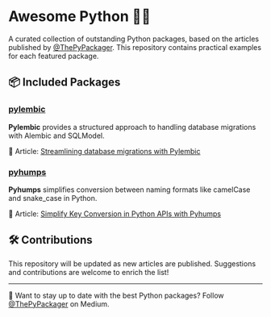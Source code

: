 # Awesome Python 🚀🐍

A curated collection of outstanding Python packages, based on the articles published by [@ThePyPackager](https://medium.com/@ThePyPackager). This repository contains practical examples for each featured package.

## 📦 Included Packages

### [pylembic](https://pypi.org/project/pylembic/)

**Pylembic** provides a structured approach to handling database migrations with Alembic and SQLModel.

📖 Article: [Streamlining database migrations with Pylembic](https://thepypackager.medium.com/streamlining-database-migrations-with-pylembic-ea98063c402d)

### [pyhumps](https://pypi.org/project/pyhumps/)

**Pyhumps** simplifies conversion between naming formats like camelCase and snake_case in Python.

📖 Article: [Simplify Key Conversion in Python APIs with Pyhumps](https://medium.com/@ThePyPackager)

## 🛠 Contributions

This repository will be updated as new articles are published. Suggestions and contributions are welcome to enrich the list!

---

📢 Want to stay up to date with the best Python packages? Follow [@ThePyPackager](https://medium.com/@ThePyPackager) on Medium.
